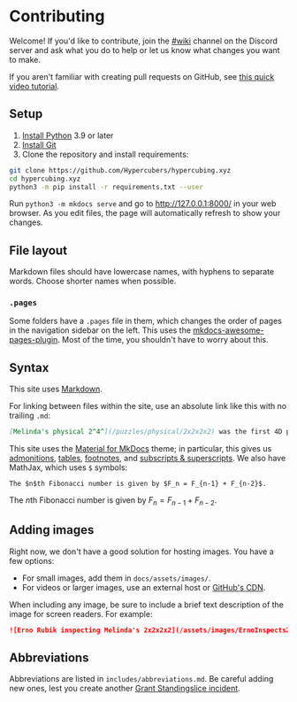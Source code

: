 # Contributing

Welcome! If you'd like to contribute, join the [#wiki](https://discord.com/channels/852389089268858922/1020129101614420081) channel on the Discord server and ask what you do to help or let us know what changes you want to make.

If you aren't familiar with creating pull requests on GitHub, see [this quick video tutorial](https://www.youtube.com/watch?v=jRLGobWwA3Y).

## Setup

1. [Install Python](https://www.python.org/downloads/) 3.9 or later
2. [Install Git](https://github.com/git-guides/install-git)
3. Clone the repository and install requirements:

```sh
git clone https://github.com/Hypercubers/hypercubing.xyz
cd hypercubing.xyz
python3 -m pip install -r requirements.txt --user
```

Run `python3 -m mkdocs serve` and go to <http://127.0.0.1:8000/> in your web browser. As you edit files, the page will automatically refresh to show your changes.

## File layout

Markdown files should have lowercase names, with hyphens to separate words. Choose shorter names when possible.

### `.pages`

Some folders have a `.pages` file in them, which changes the order of pages in the navigation sidebar on the left. This uses the [mkdocs-awesome-pages-plugin](https://github.com/lukasgeiter/mkdocs-awesome-pages-plugin). Most of the time, you shouldn't have to worry about this.

## Syntax

This site uses [Markdown](https://www.markdownguide.org/basic-syntax/).

For linking between files within the site, use an absolute link like this with no trailing `.md`:

```md
[Melinda's physical 2^4^](/puzzles/physical/2x2x2x2) was the first 4D puzzle to have a 3D physical design.
```

This site uses the [Material for MkDocs](https://squidfunk.github.io/mkdocs-material/) theme; in particular, this gives us [admonitions](https://squidfunk.github.io/mkdocs-material/reference/admonitions/), [tables](https://squidfunk.github.io/mkdocs-material/reference/data-tables/), [footnotes](https://squidfunk.github.io/mkdocs-material/reference/footnotes/), and [subscripts & superscripts](https://squidfunk.github.io/mkdocs-material/reference/formatting/#sub-and-superscripts). We also have MathJax, which uses `$` symbols:

```
The $n$th Fibonacci number is given by $F_n = F_{n-1} + F_{n-2}$.
```

The $n$th Fibonacci number is given by $F_n = F_{n-1} + F_{n-2}$.

## Adding images

Right now, we don't have a good solution for hosting images. You have a few options:

- For small images, add them in `docs/assets/images/`.
- For videos or larger images, use an external host or [GitHub's CDN](https://gist.github.com/NawalJAhmed/2168f7659c08b6a033e7f6daf8db69a6).

When including any image, be sure to include a brief text description of the image for screen readers. For example:

```md
![Erno Rubik inspecting Melinda's 2x2x2x2](/assets/images/ErnoInspects2222.jpg)
```

## Abbreviations

Abbreviations are listed in `includes/abbreviations.md`. Be careful adding new ones, lest you create another [Grant Standingslice incident](/jokes#grant-standingslice).
